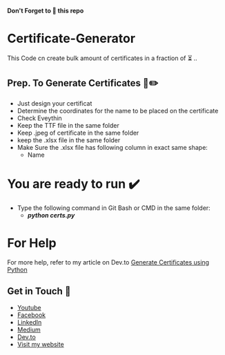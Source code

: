 **Don't Forget to :star2: this repo**
# Certificate-Generator
This Code cn create bulk amount of certificates in a fraction of :hourglass_flowing_sand: ..
## Prep. To Generate Certificates :blue_book::pencil2:
- Just design your certificat
- Determine the coordinates for the name to be placed on the certificate
- Check Eveythin
- Keep the TTF file in the same folder
- Keep .jpeg of certificate in the same folder
- keep the .xlsx file in the same folder
- Make Sure the .xlsx file has following column in exact same shape:
  - Name
# You are ready to run :heavy_check_mark:
+ Type the following command in Git Bash or CMD in the same folder:
  + **_python certs.py_**
  
# For Help
For more help, refer to my article on Dev.to
[Generate Certificates using Python](https://dev.to/mursalfk/generate-certificates-using-python-e74)

## Get in Touch :link:
* [Youtube](https://www.youtube.com/channel/UCpe8Kkw3fXTF0J19ZIazf_Q?view_as=subscriber)
* [Facebook](www.faceb)
* [LinkedIn](https://www.linkedin.com/in/mursalfurqan/)
* [Medium](https://medium.com/@mursalfurqan)
* [Dev.to](https://dev.to/mursalfk)
* [Visit my website](mursalfurqan.com)
